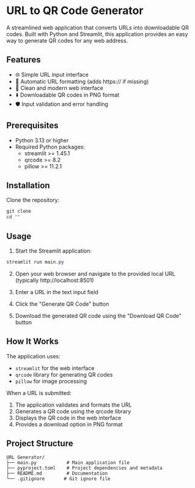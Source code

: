 # URL to QR Code Generator

A streamlined web application that converts URLs into downloadable QR codes. Built with Python and Streamlit, this application provides an easy way to generate QR codes for any web address.

## Features

- 🌐 Simple URL input interface
- 🔄 Automatic URL formatting (adds https:// if missing)
- 🎨 Clean and modern web interface
- ⬇️ Downloadable QR codes in PNG format
- 🛡️ Input validation and error handling

## Prerequisites

- Python 3.13 or higher
- Required Python packages:
  - streamlit >= 1.45.1
  - qrcode >= 8.2
  - pillow >= 11.2.1

## Installation

Clone the repository:

```powershell
git clone
cd ""
```

## Usage

1. Start the Streamlit application:

```powershell
streamlit run main.py
```

2. Open your web browser and navigate to the provided local URL (typically http://localhost:8501)

3. Enter a URL in the text input field

4. Click the "Generate QR Code" button

5. Download the generated QR code using the "Download QR Code" button

## How It Works

The application uses:

- `streamlit` for the web interface
- `qrcode` library for generating QR codes
- `pillow` for image processing

When a URL is submitted:

1. The application validates and formats the URL
2. Generates a QR code using the qrcode library
3. Displays the QR code in the web interface
4. Provides a download option in PNG format

## Project Structure

```
URL Generator/
├── main.py           # Main application file
├── pyproject.toml    # Project dependencies and metadata
├── README.md         # Documentation
└── .gitignore       # Git ignore file
```
